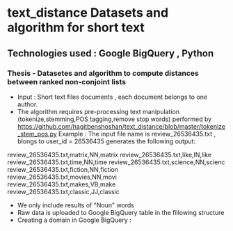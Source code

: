 # text_distance Datasets and algorithm for short text

## Technologies used :  Google BigQuery , Python
                     
### Thesis - Datasetes and algorithm to compute distances between ranked non-conjoint lists 
 
* Input : Short text files documents , each document belongs to one author. 
* The algorithm requires pre-processing text manipulation (tokenize,stemming,POS tagging,remove stop words) performed by https://github.com/hagitbenshoshan/text_distance/blob/master/tokenize_stem_pos.py
Example : The input file name is review_26536435.txt , blongs to user_id = 26536435 
generates the following output:  

review_26536435.txt,matrix,NN,matrix
review_26536435.txt,like,IN,like
review_26536435.txt,time,NN,time
review_26536435.txt,science,NN,scienc
review_26536435.txt,fiction,NN,fiction
review_26536435.txt,movies,NN,movi
review_26536435.txt,makes,VB,make
review_26536435.txt,classic,JJ,classic

* We only include results of "Noun" words
* Raw data is uploaded to Google BigQuery table in the fillowing structure 
* Creating a domain in Google BigQuery : 
 
